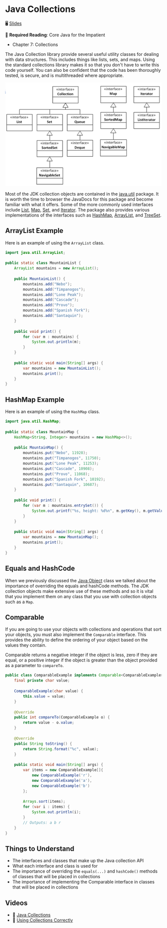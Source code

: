 # Java Collections

🖥️ [Slides](https://docs.google.com/presentation/d/1yAxwkW1qClRlFBxAokyBvfDhuTI6LXmA/edit?usp=sharing&ouid=114081115660452804792&rtpof=true&sd=true)

📖 **Required Reading**: Core Java for the Impatient

- Chapter 7: Collections

The Java Collection library provide several useful utility classes for dealing with data structures. This includes things like lists, sets, and maps. Using the standard collections library makes it so that you don't have to write this code yourself. You can also be confident that the code has been thoroughly tested, is secure, and is multithreaded where appropriate.

![Collections](collections.png)

Most of the JDK collection objects are contained in the [java.util](https://docs.oracle.com/javase/8/docs/api/java/util/package-summary.html) package. It is worth the time to browser the JavaDocs for this package and become familiar with what it offers. Some of the more commonly used interfaces include [List](https://docs.oracle.com/javase/8/docs/api/java/util/List.html), [Map](https://docs.oracle.com/javase/8/docs/api/java/util/Map.html), [Set](https://docs.oracle.com/javase/8/docs/api/java/util/Set.html), and [Iterator](https://docs.oracle.com/javase/8/docs/api/java/util/Iterator.html). The package also provides various implementations of the interfaces such as [HashMap](https://docs.oracle.com/javase/8/docs/api/java/util/HashMap.html), [ArrayList](https://docs.oracle.com/javase/8/docs/api/java/util/ArrayList.html), and [TreeSet](https://docs.oracle.com/javase/8/docs/api/java/util/TreeSet.html).

## ArrayList Example

Here is an example of using the `ArrayList` class.

```java
import java.util.ArrayList;

public static class MountainList {
    ArrayList mountains = new ArrayList();

    public MountainList() {
        mountains.add("Nebo");
        mountains.add("Timpanogos");
        mountains.add("Lone Peak");
        mountains.add("Cascade");
        mountains.add("Provo");
        mountains.add("Spanish Fork");
        mountains.add("Santaquin");
    }

    public void print() {
        for (var m : mountains) {
            System.out.println(m);
        }
    }

    public static void main(String[] args) {
        var mountains = new MountainList();
        mountains.print();
    }
}
```

## HashMap Example

Here is an example of using the `HashMap` class.

```java
import java.util.HashMap;

public static class MountainMap {
    HashMap<String, Integer> mountains = new HashMap<>();

    public MountainMap() {
        mountains.put("Nebo", 11928);
        mountains.put("Timpanogos", 11750);
        mountains.put("Lone Peak", 11253);
        mountains.put("Cascade", 10908);
        mountains.put("Provo", 11068);
        mountains.put("Spanish Fork", 10192);
        mountains.put("Santaquin", 10687);
    }

    public void print() {
        for (var m : mountains.entrySet()) {
            System.out.printf("%s, height: %d%n", m.getKey(), m.getValue());
        }
    }

    public static void main(String[] args) {
        var mountains = new MountainMap();
        mountains.print();
    }
}
```

## Equals and HashCode

When we previously discussed the [Java Object](../java-object-class/java-object-class.md) class we talked about the importance of overriding the equals and hashCode methods. The JDK collection objects make extensive use of these methods and so it is vital that you implement them on any class that you use with collection objects such as a `Map`.

## Comparable

If you are going to use your objects with collections and operations that sort your objects, you must also implement the `Comparable` interface. This provides the ability to define the ordering of your object based on the values they contain.

Comparable returns a negative integer if the object is less, zero if they are equal, or a positive integer if the object is greater than the object provided as a parameter to `compareTo`.

```java
public class ComparableExample implements Comparable<ComparableExample> {
    final private char value;

    ComparableExample(char value) {
        this.value = value;
    }

    @Override
    public int compareTo(ComparableExample o) {
        return value - o.value;
    }

    @Override
    public String toString() {
        return String.format("%c", value);
    }

    public static void main(String[] args) {
        var items = new ComparableExample[]{
            new ComparableExample('r'),
            new ComparableExample('a'),
            new ComparableExample('b')
        };

        Arrays.sort(items);
        for (var i : items) {
            System.out.println(i);
        }
        // Outputs: a b r
    }
}
```

## Things to Understand

- The interfaces and classes that make up the Java collection API
- What each interface and class is used for
- The importance of overriding the `equals(...)` and `hashCode()` methods of classes that will be placed in collections
- The importance of implementing the Comparable interface in classes that will be placed in collections

## Videos

- 🎥 [Java Collections](https://byu.hosted.panopto.com/Panopto/Pages/Viewer.aspx?id=7f2f800e-d46e-4ce4-8839-ad5f011fa7a1&start=0)
- 🎥 [Using Collections Correctly](https://byu.hosted.panopto.com/Panopto/Pages/Viewer.aspx?id=bea26db3-5825-4df2-9ba0-ad5f01260f7e&start=0)

